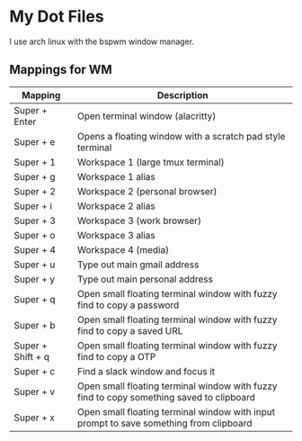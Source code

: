 # My Dot Files

I use arch linux with the bspwm window manager.

## Mappings for WM

| Mapping           | Description                                                                              |
| ---               | ---                                                                                      |
| Super + Enter     | Open terminal window (alacritty)                                                         |
| Super + e         | Opens a floating window with a scratch pad style terminal                                |
| Super + 1         | Workspace 1 (large tmux terminal)                                                        |
| Super + g         | Workspace 1 alias                                                                        |
| Super + 2         | Workspace 2 (personal browser)                                                           |
| Super + i         | Workspace 2 alias                                                                        |
| Super + 3         | Workspace 3 (work browser)                                                               |
| Super + o         | Workspace 3 alias                                                                        |
| Super + 4         | Workspace 4 (media)                                                                      |
| Super + u         | Type out main gmail address                                                              |
| Super + y         | Type out main personal address                                                           |
| Super + q         | Open small floating terminal window with fuzzy find to copy a password                   |
| Super + b         | Open small floating terminal window with fuzzy find to copy a saved URL                  |
| Super + Shift + q | Open small floating terminal window with fuzzy find to copy a OTP                        |
| Super + c         | Find a slack window and focus it                                                         |
| Super + v         | Open small floating terminal window with fuzzy find to copy something saved to clipboard |
| Super + x         | Open small floating terminal window with input prompt to save something from clipboard   |
